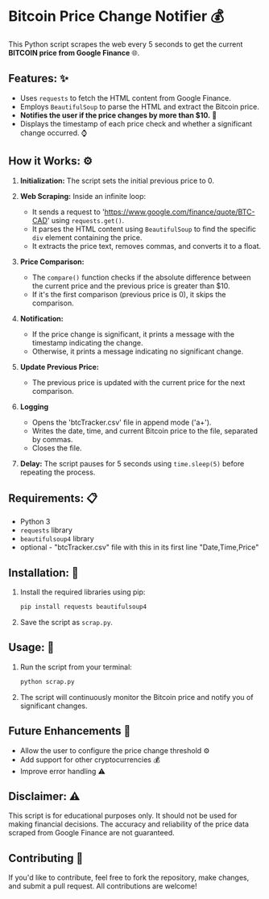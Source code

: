 # Bitcoin Price Change Notifier 💰

This Python script scrapes the web every 5 seconds to get the current **BITCOIN price from Google Finance** 🌐.

## **Features:** ✨
- Uses `requests` to fetch the HTML content from Google Finance.
- Employs `BeautifulSoup` to parse the HTML and extract the Bitcoin price.
- **Notifies the user if the price changes by more than $10.** 🔔
- Displays the timestamp of each price check and whether a significant change occurred. ⌚

## **How it Works:** ⚙️
1.  **Initialization:** The script sets the initial previous price to 0.
2.  **Web Scraping:** Inside an infinite loop:
    *   It sends a request to 'https://www.google.com/finance/quote/BTC-CAD' using `requests.get()`.
    *   It parses the HTML content using `BeautifulSoup` to find the specific `div` element containing the price.
    *   It extracts the price text, removes commas, and converts it to a float.

3.  **Price Comparison:**
    *   The `compare()` function checks if the absolute difference between the current price and the previous price is greater than $10.
    *   If it's the first comparison (previous price is 0), it skips the comparison.

4.  **Notification:**
    *   If the price change is significant, it prints a message with the timestamp indicating the change.
    *   Otherwise, it prints a message indicating no significant change.

5.  **Update Previous Price:**
    *   The previous price is updated with the current price for the next comparison.

6. **Logging**
    *   Opens the 'btcTracker.csv' file in append mode ('a+').
    *   Writes the date, time, and current Bitcoin price to the file, separated by commas.
    *   Closes the file.

7. **Delay:** The script pauses for 5 seconds using `time.sleep(5)` before repeating the process.

## **Requirements:** 📋
*   Python 3
*   `requests` library
*   `beautifulsoup4` library
*   optional - "btcTracker.csv" file with this in its first line "Date,Time,Price"

## **Installation:** 💾
1.  Install the required libraries using pip:
    ```bash
    pip install requests beautifulsoup4
    ```
2.  Save the script as `scrap.py`.

## **Usage:** 🚀
1.  Run the script from your terminal:
    ```bash
    python scrap.py
    ```
2.  The script will continuously monitor the Bitcoin price and notify you of significant changes.

## **Future Enhancements** 🚀
- Allow the user to configure the price change threshold ⚙️
- Add support for other cryptocurrencies 💰
- Improve error handling ⚠️

## **Disclaimer:** ⚠️
This script is for educational purposes only. It should not be used for making financial decisions. The accuracy and reliability of the price data scraped from Google Finance are not guaranteed.

## Contributing 🤝
If you'd like to contribute, feel free to fork the repository, make changes, and submit a pull request. All contributions are welcome!

